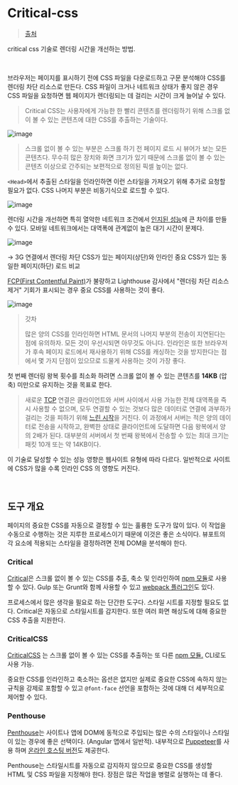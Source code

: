 # Critical-css

> [출처](https://web.dev/i18n/ko/extract-critical-css/)

critical css 기술로 렌더링 시간을 개선하는 방법.

<br/>

브라우저는 페이지를 표시하기 전에 CSS 파일을 다운로드하고 구문 분석해야 CSS를 렌더링 차단 리소스로 만든다. CSS 파일이 크거나 네트워크 상태가 좋지 않은 경우 CSS 파일을 요청하면 웹 페이지가 렌더링되는 데 걸리는 시간이 크게 늘어날 수 있다.

> Critical CSS는 사용자에게 가능한 한 빨리 콘텐츠를 렌더링하기 위해 스크롤 없이 볼 수 있는 콘텐츠에 대한 CSS를 추출하는 기술이다.

![image](https://github.com/pozafly/TIL/assets/59427983/c414fd2a-1854-41f5-80f6-148b7e3c72ae)

> 스크롤 없이 볼 수 있는 부분은 스크롤 하기 전 페이지 로드 시 뷰어가 보는 모든 콘텐츠다. 무수히 많은 장치와 화면 크기가 있기 때문에 스크롤 없이 볼 수 있는 콘텐츠 이상으로 간주되는 보편적으로 정의된 픽셀 높이는 없다.

`<Head>`에서 추출된 스타일을 인라인하면 이런 스타일을 가져오기 위해 추가로 요청할 필요가 없다. CSS 나머지 부분은 비동기식으로 로드할 수 있다.

![image](https://github.com/pozafly/TIL/assets/59427983/f352bf39-70b1-4ede-8b5e-92b0e5958586)

렌더링 시간을 개선하면 특히 열악한 네트워크 조건에서 [인지된 성능](https://web.dev/rail/#focus-on-the-user)에 큰 차이를 만들 수 있다. 모바일 네트워크에서는 대역폭에 관계없이 높은 대기 시간이 문제다.

![image](https://github.com/pozafly/TIL/assets/59427983/2fc89f5a-076c-4bdb-8ea9-7b02a943abe3)

-> 3G 연결에서 렌더링 차단 CSS가 있는 페이지(상단)와 인라인 중요 CSS가 있는 동일한 페이지(하단) 로드 비교

[FCP(First Contentful Paint)](https://web.dev/fcp/)가 불량하고 Lighthouse 감사에서 "렌더링 차단 리소스 제거" 기회가 표시되는 경우 중요 CSS를 사용하는 것이 좋다.

![image](https://github.com/pozafly/TIL/assets/59427983/25863a05-5ab7-46a5-a4f8-a338cfbcd578)

> 갓차
>
> 많은 양의 CSS를 인라인하면 HTML 문서의 나머지 부분의 전송이 지연된다는 점에 유의하자. 모든 것이 우선시되면 아무것도 아니다. 인라인은 또한 브라우저가 후속 페이지 로드에서 재사용하기 위해 CSS를 캐싱하는 것을 방지한다는 점에서 몇 가지 단점이 있으므로 드물게 사용하는 것이 가장 좋다.

첫 번째 렌더링 왕복 횟수를 최소화 하려면 스크롤 없이 볼 수 있는 콘텐츠를 **14KB** (압축) 미만으로 유지하는 것을 목표로 한다.

> 새로운 [TCP](https://hpbn.co/building-blocks-of-tcp/) 연결은 클라이언트와 서버 사이에서 사용 가능한 전체 대역폭을 즉시 사용할 수 없으며, 모두 연결할 수 있는 것보다 많은 데이터로 연결에 과부하가 걸리는 것을 피하기 위해 [느린 시작](https://hpbn.co/building-blocks-of-tcp/#slow-start)을 거친다. 이 과정에서 서버는 적은 양의 데이터로 전송을 시작하고, 완벽한 상태로 클라이언트에 도달하면 다음 왕복에서 양의 2배가 된다. 대부분의 서버에서 첫 번째 왕복에서 전송할 수 있는 최대 크기는 패킷 10개 또는 약 14KB이다.

이 기술로 달성할 수 있는 성능 영향은 웹사이트 유형에 따라 다르다. 일반적으로 사이트에 CSS가 많을 수록 인라인 CSS 의 영향도 커진다.

<br/>

## 도구 개요

페이지의 중요한 CSS를 자동으로 결정할 수 있는 훌륭한 도구가 많이 있다. 이 작업을 수동으로 수행하는 것은 지루한 프로세스이기 때문에 이것은 좋은 소식이다. 뷰포트의 각 요소에 적용되는 스타일을 결정하려면 전체 DOM을 분석해야 한다.

### Critical

[Critical](https://github.com/addyosmani/critical)은 스크롤 없이 볼 수 있는 CSS를 추출, 축소 및 인라인하여 [npm 모듈](https://www.npmjs.com/package/critical)로 사용할 수 있다. Gulp 또는 Grunt와 함께 사용할 수 있고 [webpack 플러그인](https://github.com/anthonygore/html-critical-webpack-plugin)도 있다.

프로세스에서 많은 생각을 필요로 하는 단간한 도구다. 스타일 시트를 지정할 필요도 없다. Critical은 자동으로 스타일시트를 감지한다. 또한 여러 화면 해상도에 대해 중요한 CSS 추출을 지원한다.

### CriticalCSS

[CriticalCSS](https://github.com/filamentgroup/criticalCSS) 는 스크롤 없이 볼 수 있는 CSS를 추출하는 또 다른 [npm 모듈.](https://www.npmjs.com/package/criticalcss) CLI로도 사용 가능.

중요한 CSS를 인라인하고 축소하는 옵션은 없지만 실제로 중요한 CSS에 속하지 않는 규칙을 강제로 포함할 수 있고 `@font-face` 선언을 포함하는 것에 대해 더 세부적으로 제어할 수 있다.

### Penthouse

[Penthouse](https://github.com/pocketjoso/penthouse)는 사이트나 앱에 DOM에 동적으로 주입되는 많은 수의 스타일이나 스타일이 있는 경우에 좋은 선택이다. (Angular 앱에서 일반적). 내부적으로 [Puppeteer](https://github.com/GoogleChrome/puppeteer)를 사용 하며 [온라인 호스팅 버전](https://jonassebastianohlsson.com/criticalpathcssgenerator/)도 제공한다.

Penthouse는 스타일시트를 자동으로 감지하지 않으므로 중요한 CSS를 생성할 HTML 및 CSS 파일을 지정해야 한다. 장점은 많은 작업을 병렬로 실행하는 데 좋다.
